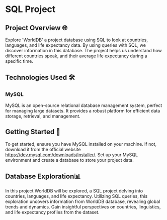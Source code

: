 # SQL Project
## Project Overview 🌐
Explore 'WorldDB' a project database using SQL to look at countries, languages, and life expectancy data. By using queries with SQL, we discover information in this  database. The project helps us understand how different countries speak, and their average life expectancy during a specific time.

## Technologies Used 🛠️

### MySQL
MySQL is an open-source relational database management system, perfect for managing large datasets. It provides a robust platform for efficient data storage, retrieval, and management.


## Getting Started 🚀
To get started, ensure you have MySQL installed on your machine. If not, download it from the official website https://dev.mysql.com/downloads/installer/. Set up your MySQL environment and create a database to store your project data.

## Database Exploration📊
In this project WorldDB will be explored, a SQL project delving into countries, languages, and life expectancy. Utilizing SQL queries, this exploration uncovers information from WorldDB database, revealing global trends and dynamics. Gain insightful perspectives on countries, linguistics, and life expectancy profiles from the dataset.


